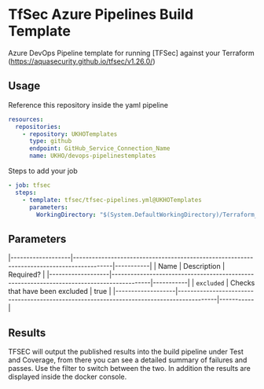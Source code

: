 # TfSec Azure Pipelines Build Template

Azure DevOps Pipeline template for running [TFSec] against your Terraform (https://aquasecurity.github.io/tfsec/v1.26.0/)

## Usage

Reference this repository inside the yaml pipeline

```yaml
resources:
  repositories: 
    - repository: UKHOTemplates
      type: github
      endpoint: GitHub_Service_Connection_Name
      name: UKHO/devops-pipelinestemplates
```

Steps to add your job

```yaml
- job: tfsec
  steps: 
    - template: tfsec/tfsec-pipelines.yml@UKHOTemplates
      parameters: 
        WorkingDirectory: "$(System.DefaultWorkingDirectory)/Terraform_Folder"
```

## Parameters

|-------------------|------------------------------------------------------------------------------------------|-----------|
| Name              | Description                                                                              | Required? |
|-------------------|------------------------------------------------------------------------------------------|-----------|
| `excluded`        | Checks that have been excluded                                                           | true      |
|-------------------|------------------------------------------------------------------------------------------|-----------|


 ## Results

 TFSEC will output the published results into the build pipeline under Test and Coverage, from there you can see a detailed summary of failures and passes. 
 Use the filter to switch between the two. In addition the results are displayed inside the docker console.






